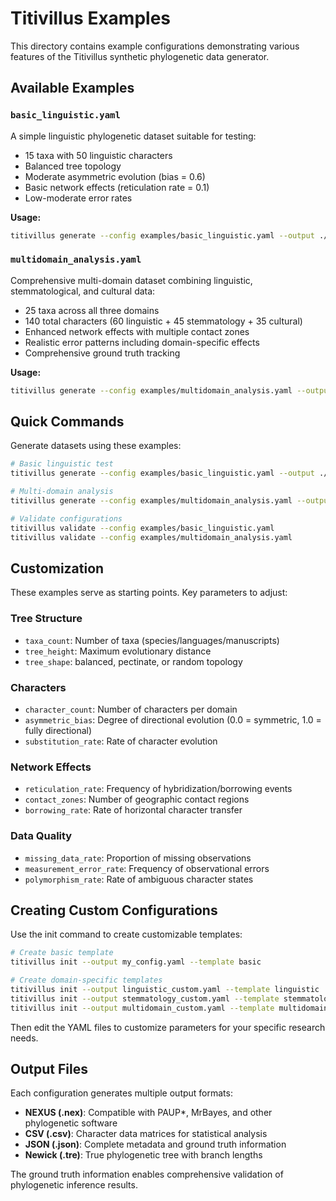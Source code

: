 # Titivillus Examples

This directory contains example configurations demonstrating various features of the Titivillus synthetic phylogenetic data generator.

## Available Examples

### `basic_linguistic.yaml`
A simple linguistic phylogenetic dataset suitable for testing:
- 15 taxa with 50 linguistic characters
- Balanced tree topology
- Moderate asymmetric evolution (bias = 0.6)
- Basic network effects (reticulation rate = 0.1)
- Low-moderate error rates

**Usage:**
```bash
titivillus generate --config examples/basic_linguistic.yaml --output ./linguistic_test
```

### `multidomain_analysis.yaml`
Comprehensive multi-domain dataset combining linguistic, stemmatological, and cultural data:
- 25 taxa across all three domains
- 140 total characters (60 linguistic + 45 stemmatology + 35 cultural)
- Enhanced network effects with multiple contact zones
- Realistic error patterns including domain-specific effects
- Comprehensive ground truth tracking

**Usage:**
```bash
titivillus generate --config examples/multidomain_analysis.yaml --output ./multidomain_test
```

## Quick Commands

Generate datasets using these examples:

```bash
# Basic linguistic test
titivillus generate --config examples/basic_linguistic.yaml --output ./data/linguistic

# Multi-domain analysis
titivillus generate --config examples/multidomain_analysis.yaml --output ./data/multidomain

# Validate configurations
titivillus validate --config examples/basic_linguistic.yaml
titivillus validate --config examples/multidomain_analysis.yaml
```

## Customization

These examples serve as starting points. Key parameters to adjust:

### Tree Structure
- `taxa_count`: Number of taxa (species/languages/manuscripts)
- `tree_height`: Maximum evolutionary distance
- `tree_shape`: balanced, pectinate, or random topology

### Characters
- `character_count`: Number of characters per domain
- `asymmetric_bias`: Degree of directional evolution (0.0 = symmetric, 1.0 = fully directional)
- `substitution_rate`: Rate of character evolution

### Network Effects
- `reticulation_rate`: Frequency of hybridization/borrowing events
- `contact_zones`: Number of geographic contact regions
- `borrowing_rate`: Rate of horizontal character transfer

### Data Quality
- `missing_data_rate`: Proportion of missing observations
- `measurement_error_rate`: Frequency of observational errors
- `polymorphism_rate`: Rate of ambiguous character states

## Creating Custom Configurations

Use the init command to create customizable templates:

```bash
# Create basic template
titivillus init --output my_config.yaml --template basic

# Create domain-specific templates  
titivillus init --output linguistic_custom.yaml --template linguistic
titivillus init --output stemmatology_custom.yaml --template stemmatology
titivillus init --output multidomain_custom.yaml --template multidomain
```

Then edit the YAML files to customize parameters for your specific research needs.

## Output Files

Each configuration generates multiple output formats:

- **NEXUS (.nex)**: Compatible with PAUP*, MrBayes, and other phylogenetic software
- **CSV (.csv)**: Character data matrices for statistical analysis
- **JSON (.json)**: Complete metadata and ground truth information
- **Newick (.tre)**: True phylogenetic tree with branch lengths

The ground truth information enables comprehensive validation of phylogenetic inference results.